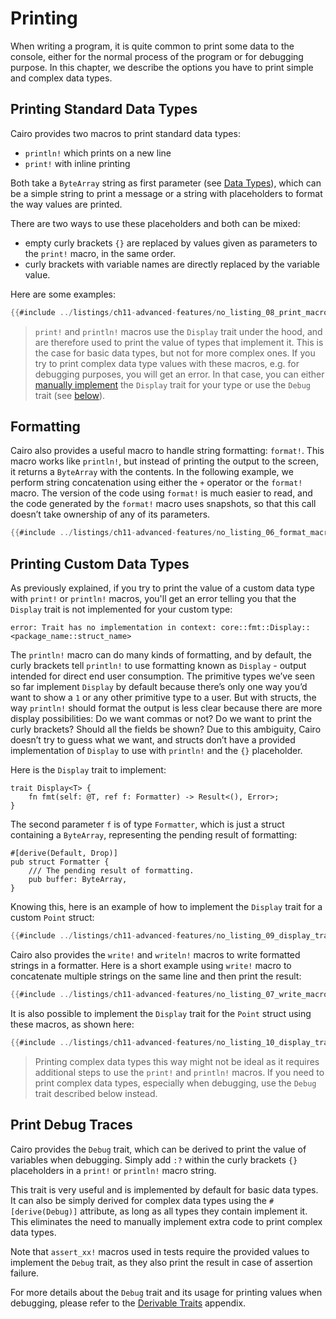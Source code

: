 # Printing

When writing a program, it is quite common to print some data to the console, either for the normal process of the program or for debugging purpose. In this chapter, we describe the options you have to print simple and complex data types.

## Printing Standard Data Types

Cairo provides two macros to print standard data types:

- `println!` which prints on a new line
- `print!` with inline printing

Both take a `ByteArray` string as first parameter (see [Data Types][byte array]), which can be a simple string to print a message or a string with placeholders to format the way values are printed.

There are two ways to use these placeholders and both can be mixed:

- empty curly brackets `{}` are replaced by values given as parameters to the `print!` macro, in the same order.
- curly brackets with variable names are directly replaced by the variable value.

Here are some examples:

```rust
{{#include ../listings/ch11-advanced-features/no_listing_08_print_macro/src/lib.cairo}}
```

> `print!` and `println!` macros use the `Display` trait under the hood, and are therefore used to print the value of types that implement it. This is the case for basic data types, but not for more complex ones. If you try to print complex data type values with these macros, e.g. for debugging purposes, you will get an error. In that case, you can either [manually implement][print with display] the `Display` trait for your type or use the `Debug` trait (see [below][print with debug]).

[byte array]: ./ch02-02-data-types.md#byte-array-strings
[print with display]: ./ch11-09-printing.md#printing-custom-data-types
[print with debug]: ./ch11-09-printing.md#print-debug-traces

## Formatting

Cairo also provides a useful macro to handle string formatting: `format!`. This macro works like `println!`, but instead of printing the output to the screen, it returns a `ByteArray` with the contents. In the following example, we perform string concatenation using either the `+` operator or the
`format!` macro. The version of the code using `format!` is much easier to read, and the code generated by the `format!` macro uses snapshots, so that this call doesn’t take ownership of any of its parameters.

```rust
{{#include ../listings/ch11-advanced-features/no_listing_06_format_macro/src/lib.cairo}}
```

## Printing Custom Data Types

As previously explained, if you try to print the value of a custom data type with `print!` or `println!` macros, you'll get an error telling you that the `Display` trait is not implemented for your custom type:

```shell
error: Trait has no implementation in context: core::fmt::Display::<package_name::struct_name>
```

The `println!` macro can do many kinds of formatting, and by default, the curly brackets tell `println!` to use formatting known as `Display` - output intended for direct end user consumption. The primitive types we’ve seen so far implement `Display` by default because there’s only one way you’d want to show a `1` or any other primitive type to a user. But with structs, the way `println!` should format the output is less clear because there are more display possibilities: Do we want commas or not? Do we want to print the curly brackets? Should all the fields be shown? Due to this ambiguity, Cairo doesn’t try to guess what we want, and structs don’t have a provided implementation of `Display` to use with `println!` and the `{}` placeholder.

Here is the `Display` trait to implement:

```rust,noplayground
trait Display<T> {
    fn fmt(self: @T, ref f: Formatter) -> Result<(), Error>;
}
```

The second parameter `f` is of type `Formatter`, which is just a struct containing a `ByteArray`, representing the pending result of formatting:

```rust,noplayground
#[derive(Default, Drop)]
pub struct Formatter {
    /// The pending result of formatting.
    pub buffer: ByteArray,
}
```

Knowing this, here is an example of how to implement the `Display` trait for a custom `Point` struct:

```rust
{{#include ../listings/ch11-advanced-features/no_listing_09_display_trait_with_format/src/lib.cairo}}
```

Cairo also provides the `write!` and `writeln!` macros to write formatted strings in a formatter.
Here is a short example using `write!` macro to concatenate multiple strings on the same line and then print the result:

```rust
{{#include ../listings/ch11-advanced-features/no_listing_07_write_macro/src/lib.cairo}}
```

It is also possible to implement the `Display` trait for the `Point` struct using these macros, as shown here:

```rust
{{#include ../listings/ch11-advanced-features/no_listing_10_display_trait_with_write/src/lib.cairo}}
```

> Printing complex data types this way might not be ideal as it requires additional steps to use the `print!` and `println!` macros. If you need to print complex data types, especially when debugging, use the `Debug` trait described below instead.

## Print Debug Traces

Cairo provides the `Debug` trait, which can be derived to print the value of variables when debugging. Simply add `:?` within the curly brackets `{}` placeholders in a `print!` or `println!` macro string.

This trait is very useful and is implemented by default for basic data types. It can also be simply derived for complex data types using the `#[derive(Debug)]` attribute, as long as all types they contain implement it. This eliminates the need to manually implement extra code to print complex data types.

Note that `assert_xx!` macros used in tests require the provided values to implement the `Debug` trait, as they also print the result in case of assertion failure.

For more details about the `Debug` trait and its usage for printing values when debugging, please refer to the [Derivable Traits][debug trait] appendix.

[debug trait]: ./appendix-03-derivable-traits.md#debug-trait-for-printing-and-debugging
